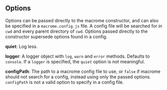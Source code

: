 ## Options

Options can be passed directly to the macrome constructor, and can also be specified in a `macrome.config.js` file. A config file will be searched for in `cwd` and every parent directory of `cwd`. Options passed directly to the constructor supersede options found in a config.

**quiet**: Log less.

**logger**: A logger object with `log`, `warn` and `error` methods. Defaults to `console`. If a `logger` is specified, the `quiet` option is not meaningful.

**configPath**: The path to a macrome config file to use, or `false` if macrome should not search for a config, instead using only the passed options. `configPath` is not a valid option to specify in a config file.
